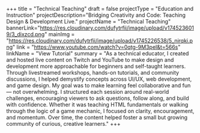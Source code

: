 +++
title = "Technical Teaching"
draft = false
projectType = "Education and Instruction"
projectDescription="Bridging Creativity and Code: Teaching Design & Development Live."
projectName = "Technical Teaching"
bannerLink="https://res.cloudinary.com/dufytrfii/image/upload/v1745236019/3_dixzcd.png"
mainImg = "https://res.cloudinary.com/dufytrfii/image/upload/v1745226538/5_nirqki.png"
link = "https://www.youtube.com/watch?v=0qtg-9M3peI&t=566s"
linkName = "View Tutorial"
summary = "As a technical educator, I created and hosted live content on Twitch and YouTube to make design and development more approachable for beginners and self-taught learners. Through livestreamed workshops, hands-on tutorials, and community discussions, I helped demystify concepts across UI/UX, web development, and game design. My goal was to make learning feel collaborative and fun — not overwhelming. I structured each session around real-world challenges, encouraging viewers to ask questions, follow along, and build with confidence. Whether it was teaching HTML fundamentals or walking through the logic of a game mechanic, I focused on clarity, encouragement, and momentum. Over time, the content helped foster a small but growing community of curious, creative learners."
+++
